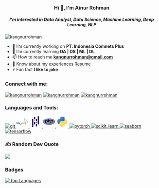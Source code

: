 <h3 align="center">Hi 👋, I'm Ainur Rohman</h3>
<h5 align="center">I'm interested in Data Analyst, Data Science, Machine Learning, Deep Learning, NLP</h5>

<p align="left"> <img src="https://komarev.com/ghpvc/?username=kangnurrohman&label=Profile%20views&color=0e75b6&style=flat" alt="kangnurrohman" /> </p>

- 🔭 I’m currently working on **PT. Indonesia Comnets Plus**
- 🌱 I’m currently learning **DA | DS | ML | DL**
- 📫 How to reach me **kangnurrohman@gmail.com**
- 📄 Know about my experiences [Resume](https://dik.si/ResumeAinurRohman)
- ⚡ Fun fact **I like to joke**

<h3 align="left">Connect with me:</h3>
<p align="left">
<a href="https://twitter.com/kangnurrohman" target="blank"><img align="center" src="https://raw.githubusercontent.com/rahuldkjain/github-profile-readme-generator/master/src/images/icons/Social/twitter.svg" alt="kangnurrohman" height="30" width="40" /></a>
<a href="https://linkedin.com/in/kangnurrohman" target="blank"><img align="center" src="https://raw.githubusercontent.com/rahuldkjain/github-profile-readme-generator/master/src/images/icons/Social/linked-in-alt.svg" alt="kangnurrohman" height="30" width="40" /></a>
<a href="https://www.kaggle.com/ainurrohmanbwx" target="blank"><img align="center" src="https://raw.githubusercontent.com/rahuldkjain/github-profile-readme-generator/master/src/images/icons/Social/kaggle.svg" alt="kangnurrohman" height="30" width="40" /></a>
</p>


<h3 align="left">Languages and Tools:</h3>
<p align="left"> <a href="https://git-scm.com/" target="_blank" rel="noreferrer"> <img src="https://www.vectorlogo.zone/logos/git-scm/git-scm-icon.svg" alt="git" width="40" height="40"/> </a> <a href="https://www.mysql.com/" target="_blank" rel="noreferrer"> <img src="https://raw.githubusercontent.com/devicons/devicon/master/icons/mysql/mysql-original-wordmark.svg" alt="mysql" width="40" height="40"/> </a> <a href="https://pandas.pydata.org/" target="_blank" rel="noreferrer"> <img src="https://raw.githubusercontent.com/devicons/devicon/2ae2a900d2f041da66e950e4d48052658d850630/icons/pandas/pandas-original.svg" alt="pandas" width="40" height="40"/> </a> <a href="https://www.php.net" target="_blank" rel="noreferrer"> <img src="https://raw.githubusercontent.com/devicons/devicon/master/icons/php/php-original.svg" alt="php" width="40" height="40"/> </a> <a href="https://www.python.org" target="_blank" rel="noreferrer"> <img src="https://raw.githubusercontent.com/devicons/devicon/master/icons/python/python-original.svg" alt="python" width="40" height="40"/> </a> <a href="https://pytorch.org/" target="_blank" rel="noreferrer"> <img src="https://www.vectorlogo.zone/logos/pytorch/pytorch-icon.svg" alt="pytorch" width="40" height="40"/> </a> <a href="https://scikit-learn.org/" target="_blank" rel="noreferrer"> <img src="https://upload.wikimedia.org/wikipedia/commons/0/05/Scikit_learn_logo_small.svg" alt="scikit_learn" width="40" height="40"/> </a> <a href="https://seaborn.pydata.org/" target="_blank" rel="noreferrer"> <img src="https://seaborn.pydata.org/_images/logo-mark-lightbg.svg" alt="seaborn" width="40" height="40"/> </a> <a href="https://www.tensorflow.org" target="_blank" rel="noreferrer"> <img src="https://www.vectorlogo.zone/logos/tensorflow/tensorflow-icon.svg" alt="tensorflow" width="40" height="40"/> </a> </p>


### ✍️ Random Dev Quote
![](https://quotes-github-readme.vercel.app/api?type=horizontal&theme=radical)

### Badges

<a href="https://github.com/kangnurrohman" align="left"><img src="https://github-readme-stats.vercel.app/api/top-langs/?username=kangnurrohman&langs_count=10&title_color=ffffff&text_color=ffffff&icon_color=0891b2&bg_color=27272a&hide_border=true&locale=en&custom_title=Top%20%Languages" alt="Top Languages" /></a>
